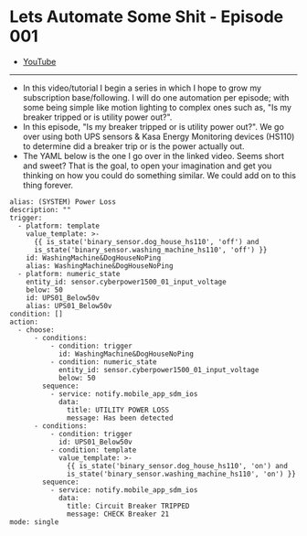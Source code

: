 # Lets Automate Some Shit - Episode 001
- [YouTube](https://youtu.be/DhMPdDYdenQ)

___
- In this video/tutorial I begin a series in which I hope to grow my subscription base/following. I will do one automation per episode; with some being simple like motion lighting to complex ones such as, "Is my breaker tripped or is utility power out?".
- In this episode, "Is my breaker tripped or is utility power out?". We go over using both UPS sensors & Kasa Energy Monitoring devices (HS110) to determine did a breaker trip or is the power actually out.
- The YAML below is the one I go over in the linked video. Seems short and sweet? That is the goal, to open your imagination and get you thinking on how you could do something similar. We could add on to this thing forever. 
```
alias: (SYSTEM) Power Loss
description: ""
trigger:
  - platform: template
    value_template: >-
      {{ is_state('binary_sensor.dog_house_hs110', 'off') and
      is_state('binary_sensor.washing_machine_hs110', 'off') }}
    id: WashingMachine&DogHouseNoPing
    alias: WashingMachine&DogHouseNoPing
  - platform: numeric_state
    entity_id: sensor.cyberpower1500_01_input_voltage
    below: 50
    id: UPS01_Below50v
    alias: UPS01_Below50v
condition: []
action:
  - choose:
      - conditions:
          - condition: trigger
            id: WashingMachine&DogHouseNoPing
          - condition: numeric_state
            entity_id: sensor.cyberpower1500_01_input_voltage
            below: 50
        sequence:
          - service: notify.mobile_app_sdm_ios
            data:
              title: UTILITY POWER LOSS
              message: Has been detected
      - conditions:
          - condition: trigger
            id: UPS01_Below50v
          - condition: template
            value_template: >-
              {{ is_state('binary_sensor.dog_house_hs110', 'on') and
              is_state('binary_sensor.washing_machine_hs110', 'on') }}
        sequence:
          - service: notify.mobile_app_sdm_ios
            data:
              title: Circuit Breaker TRIPPED
              message: CHECK Breaker 21
mode: single

```
